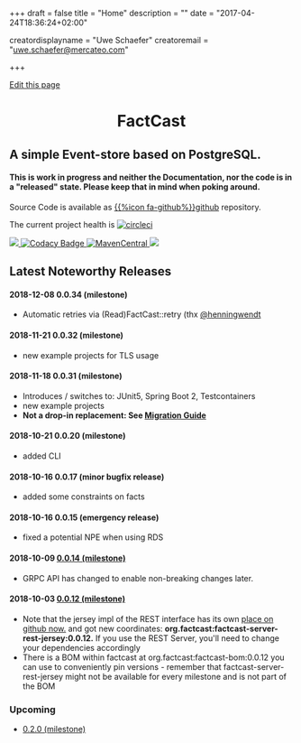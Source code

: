+++
draft = false
title = "Home"
description = ""
date = "2017-04-24T18:36:24+02:00"


creatordisplayname = "Uwe Schaefer"
creatoremail = "uwe.schaefer@mercateo.com"

+++

<span id="sidebar-toggle-span">
<a href="#" id="sidebar-toggle" data-sidebar-toggle=""><i class="fa fa-bars"></i></a>
</span>

<div id="top-github-link">
  <a class="github-link"
href="https://github.com/uweschaefer/factcast/edit/master/factcast-site/documentation/content/_index.md" target="blank">
    <i class="fa fa-code-fork"></i> Edit this page</a>
</div>



<h1 align="center">FactCast</h1>

## A simple Event-store based on PostgreSQL.

#### This is work in progress and neither the Documentation, nor the code is in a "released" state. Please keep that in mind when poking around.

Source Code is available as [{{%icon fa-github%}}github](https://github.com/uweschaefer/factcast) repository.

The current project health is
<a href="https://circleci.com/gh/Mercateo/factcast"><img class="inline"
src="https://circleci.com/gh/Mercateo/factcast.svg?style=svg" alt="circleci" title="circleci" style="max-width:100%;"></a>


<a href="https://codecov.io/gh/Mercateo/factcast">
  <img style="width: auto; height: auto;" class="inline" src="https://codecov.io/gh/Mercateo/factcast/branch/master/graph/badge.svg" />
</a>
<a href="https://www.codacy.com/app/uwe/factcast?utm_source=github.com&amp;utm_medium=referral&amp;utm_content=uweschaefer/factcast&amp;utm_campaign=badger">
    <img src="https://camo.githubusercontent.com/1c83cab4eec41ad80d9920cba1bc06f849a97b03/68747470733a2f2f6170692e636f646163792e636f6d2f70726f6a6563742f62616467652f47726164652f6464353932316366656238313438326462373266613864396466363830343866" alt="Codacy Badge" data-canonical-src="https://api.codacy.com/project/badge/Grade/dd5921cfeb81482db72fa8d9df68048f" style="max-width:100%;" class="inline">
</a>
<a href="http://search.maven.org/#search%7Cgav%7C1%7Cg%3A%22org.factcast%22">
    <img class="inline" src="https://img.shields.io/maven-central/v/org.factcast/factcast.svg" alt="MavenCentral">
</a>
<a href="https://www.apache.org/licenses/LICENSE-2.0">
    <img class="inline" src="https://img.shields.io/badge/license-ASL2-green.svg?style=flat" >
</a>


## Latest Noteworthy Releases

#### 2018-12-08 0.0.34 (milestone)
  * Automatic retries via (Read)FactCast::retry (thx <a
    href="https://github.com/henningwendt">@henningwendt</a>

#### 2018-11-21 0.0.32 (milestone)
  * new example projects for TLS usage

#### 2018-11-18 0.0.31 (milestone)
  * Introduces / switches to: JUnit5, Spring Boot 2, Testcontainers
  * new example projects
  * **Not a drop-in replacement: See [Migration Guide](migration)**

#### 2018-10-21 0.0.20 (milestone)
  * added CLI

#### 2018-10-16 0.0.17 (minor bugfix release)
  * added some constraints on facts

#### 2018-10-16 0.0.15 (emergency release)
  * fixed a potential NPE when using RDS

#### 2018-10-09 <a href="https://github.com/Mercateo/factcast/projects/3">0.0.14 (milestone)</a>
  * GRPC API has changed to enable non-breaking changes later.

#### 2018-10-03 <a href="https://github.com/Mercateo/factcast/projects/2">0.0.12 (milestone)</a>
  * Note that the jersey impl of the REST interface has its own <a href="https://github.com/Mercateo/factcast-rest-jersey">place on github now.</a> and got new coordinates: **org.factcast:factcast-server-rest-jersey:0.0.12.** If you use the REST Server, you'll need to change your dependencies accordingly
  * There is a BOM within factcast at org.factcast:factcast-bom:0.0.12 you can use to conveniently pin versions - remember that factcast-server-rest-jersey might not be available for every milestone and is not part of the BOM


### Upcoming 
* <a href="https://github.com/Mercateo/factcast/projects/4">
    0.2.0 (milestone)
</a>
